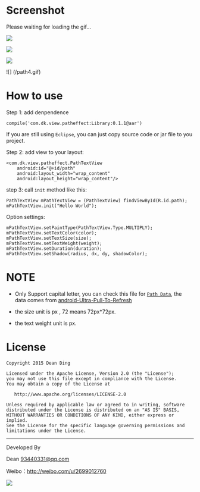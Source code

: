 # Screenshot

Please waiting for loading the gif...

![](/path1.gif)

![](/path2.gif)

![](/path3.gif)

![] (/path4.gif)

# How to use

Step 1: add denpendence


    compile('com.dk.view.patheffect:Library:0.1.1@aar')
    

    
If you are still using `Eclipse`, you can just copy source code or jar file to you project.



Step 2: add view to your layout:

    <com.dk.view.patheffect.PathTextView
        android:id="@+id/path"
        android:layout_width="wrap_content"
        android:layout_height="wrap_content"/>

step 3: call `init` method like this:

    PathTextView mPathTextView = (PathTextView) findViewById(R.id.path);
	mPathTextView.init("Hello World");

Option settings:

    mPathTextView.setPaintType(PathTextView.Type.MULTIPLY);
    mPathTextView.setTextColor(color);
    mPathTextView.setTextSize(size);
    mPathTextView.setTextWeight(weight);
    mPathTextView.setDuration(duration);
	mPathTextView.setShadow(radius, dx, dy, shadowColor);

# NOTE

- Only Support capital letter, you can check this file for [`Path Data`](https://github.com/dkmeteor/PathEffectTextView/blob/master/Library/src/main/java/com/dk/view/patheffect/MatchPath.java), the data comes from [android-Ultra-Pull-To-Refresh](https://github.com/liaohuqiu/android-Ultra-Pull-To-Refresh/)

- the size unit is px , 72 means 72px*72px.

- the text weight unit is px.
 

# License

    Copyright 2015 Dean Ding

    Licensed under the Apache License, Version 2.0 (the "License");
    you may not use this file except in compliance with the License.
    You may obtain a copy of the License at

       http://www.apache.org/licenses/LICENSE-2.0

    Unless required by applicable law or agreed to in writing, software
    distributed under the License is distributed on an "AS IS" BASIS,
    WITHOUT WARRANTIES OR CONDITIONS OF ANY KIND, either express or implied.
    See the License for the specific language governing permissions and
    limitations under the License.

---
Developed By


Dean <93440331@qq.com>  

Weibo：http://weibo.com/u/2699012760

![](https://avatars0.githubusercontent.com/u/5019523?v=3&s=460)